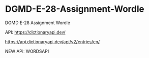 # DGMD-E-28-Assignment-Wordle
DGMD E-28 Assignment Wordle


API: https://dictionaryapi.dev/

https://api.dictionaryapi.dev/api/v2/entries/en/<word>

NEW API: WORDSAPI